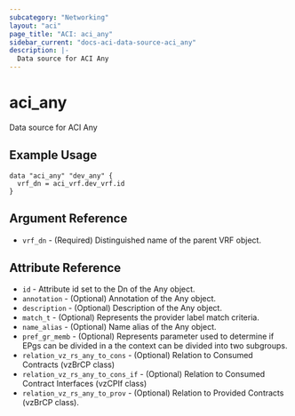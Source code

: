 ```yaml
---
subcategory: "Networking"
layout: "aci"
page_title: "ACI: aci_any"
sidebar_current: "docs-aci-data-source-aci_any"
description: |-
  Data source for ACI Any
---
```


# aci_any #

Data source for ACI Any

## Example Usage ##

```hcl
data "aci_any" "dev_any" {
  vrf_dn = aci_vrf.dev_vrf.id
}
```

## Argument Reference ##

* `vrf_dn` - (Required) Distinguished name of the parent VRF object.

## Attribute Reference ##

* `id` - Attribute id set to the Dn of the Any object.
* `annotation` - (Optional) Annotation of the Any object.
* `description` - (Optional) Description of the Any object.
* `match_t` - (Optional) Represents the provider label match criteria.
* `name_alias` - (Optional) Name alias of the Any object.
* `pref_gr_memb` - (Optional) Represents parameter used to determine if EPgs can be divided in a the context can be divided into two subgroups.
* `relation_vz_rs_any_to_cons` - (Optional) Relation to Consumed Contracts (vzBrCP class)
* `relation_vz_rs_any_to_cons_if` - (Optional) Relation to Consumed Contract Interfaces (vzCPIf class)
* `relation_vz_rs_any_to_prov` - (Optional) Relation to Provided Contracts (vzBrCP class).